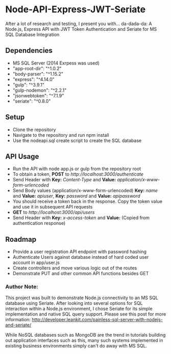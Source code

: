 # Node-API-Express-JWT-Seriate
After a lot of research and testing, I present you with... da-dada-da: A Node.js, Express API with JWT Token Authentication and Seriate for MS SQL Database Integration

## Dependencies
* MS SQL Server (2014 Exrpess was used)
* "app-root-dir": "^1.0.2"
* "body-parser": "^1.15.2"
* "express": "^4.14.0"
* "gulp": "^3.9.1"
* "gulp-nodemon": "^2.2.1"
* "jsonwebtoken": "^7.1.9"
* "seriate": "^0.8.0"

## Setup
* Clone the repository
* Navigate to the repository and run npm install
* Use the nodeapi.sql create script to create the SQL database

## API Usage
* Run the API with node app.js or gulp from the repository root
* To obtain a token, **POST** to _http://localhost:3000/authenticate_
* Send Header with **Key:** _Content-Type_ and **Value:** _application/x-www-form-urlencoded_ 
* Send Body values (application/x-www-form-urlencoded) **Key:** _name_ and **Value:** _apiuser_, **Key:** _password_ and **Value:** _apipassword_
* You should receive a token back in the response. Copy the token value and use it in subsequent API requests
* **GET** to _http://localhost:3000/api/users_
* Send Header with **Key:** _x-access-token_ and **Value:**_<token>_ (Copied from authentication response)

## Roadmap
* Provide a user registration API endpoint with password hashing
* Authenticate Users against database instead of hard coded user account in app/user.js
* Create controllers and move various logic out of the routes
* Demonstrate PUT and other common API functions besides GET

### Author Note:
This project was built to demonstrate Node.js connectivity to an MS SQL database using Seriate. After looking into several options for SQL interaction within a Node.js environment, I chose Seriate for its simple implementation and native SQL query support. Please see this post for more information: http://developer.leankit.com/painless-sql-server-with-nodejs-and-seriate/

While NoSQL databases such as MongoDB are the trend in tutorials building out application interfaces such as this, many such systems implemented in existing business environments simply can't do away with MS SQL.


